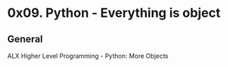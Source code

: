 # 0x09. Python - Everything is object #

## General

ALX Higher Level Programming - Python: More Objects

